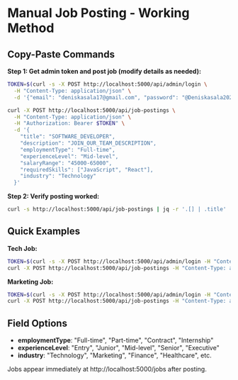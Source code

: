 # Manual Job Posting - Working Method

## Copy-Paste Commands

**Step 1: Get admin token and post job (modify details as needed):**

```bash
TOKEN=$(curl -s -X POST http://localhost:5000/api/admin/login \
  -H "Content-Type: application/json" \
  -d '{"email": "deniskasala17@gmail.com", "password": "@Deniskasala2025"}' | jq -r '.token')

curl -X POST http://localhost:5000/api/job-postings \
  -H "Content-Type: application/json" \
  -H "Authorization: Bearer $TOKEN" \
  -d '{
    "title": "SOFTWARE_DEVELOPER",
    "description": "JOIN_OUR_TEAM_DESCRIPTION",
    "employmentType": "Full-time",
    "experienceLevel": "Mid-level",
    "salaryRange": "45000-65000",
    "requiredSkills": ["JavaScript", "React"],
    "industry": "Technology"
  }'
```

**Step 2: Verify posting worked:**

```bash
curl -s http://localhost:5000/api/job-postings | jq -r '.[] | .title'
```

## Quick Examples

**Tech Job:**
```bash
TOKEN=$(curl -s -X POST http://localhost:5000/api/admin/login -H "Content-Type: application/json" -d '{"email": "deniskasala17@gmail.com", "password": "@Deniskasala2025"}' | jq -r '.token')
curl -X POST http://localhost:5000/api/job-postings -H "Content-Type: application/json" -H "Authorization: Bearer $TOKEN" -d '{"title": "React Developer", "description": "Build modern web apps", "employmentType": "Full-time", "salaryRange": "50000-70000", "requiredSkills": ["React", "JavaScript"], "industry": "Technology"}'
```

**Marketing Job:**
```bash
TOKEN=$(curl -s -X POST http://localhost:5000/api/admin/login -H "Content-Type: application/json" -d '{"email": "deniskasala17@gmail.com", "password": "@Deniskasala2025"}' | jq -r '.token')
curl -X POST http://localhost:5000/api/job-postings -H "Content-Type: application/json" -H "Authorization: Bearer $TOKEN" -d '{"title": "Marketing Manager", "description": "Lead digital campaigns", "employmentType": "Full-time", "salaryRange": "40000-60000", "requiredSkills": ["SEO", "Social Media"], "industry": "Marketing"}'
```

## Field Options
- **employmentType**: "Full-time", "Part-time", "Contract", "Internship"
- **experienceLevel**: "Entry", "Junior", "Mid-level", "Senior", "Executive"
- **industry**: "Technology", "Marketing", "Finance", "Healthcare", etc.

Jobs appear immediately at http://localhost:5000/jobs after posting.